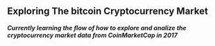## Exploring The bitcoin Cryptocurrency Market

***Currently learning the flow of how to explore and analize the cryptocurrency market data from CoinMarketCap in 2017***
